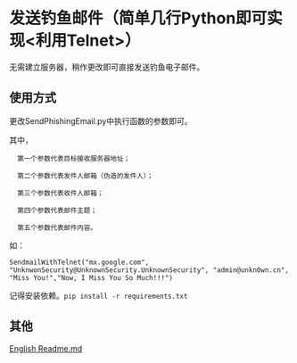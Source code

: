 # 发送钓鱼邮件（简单几行Python即可实现<利用Telnet>）
无需建立服务器，稍作更改即可直接发送钓鱼电子邮件。

## 使用方式
更改SendPhishingEmail.py中执行函数的参数即可。

其中，

      第一个参数代表目标接收服务器地址；

      第二个参数代表发件人邮箱（伪造的发件人）；
      
      第三个参数代表收件人邮箱；
      
      第四个参数代表邮件主题；
      
      第五个参数代表邮件内容。

如：

    SendmailWithTelnet("mx.google.com", "UnknwonSecurity@UnknownSecurity.UnknownSecurity", "admin@unkn0wn.cn", "Miss You!","Now, I Miss You So Much!!!")


记得安装依赖。`pip install -r requirements.txt`

## 其他
[English Readme.md](https://github.com/UnknownU0/SendPhishingEmail/blob/main/Readme-en.md)
